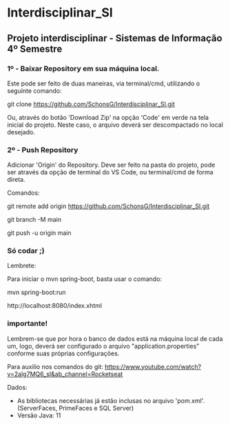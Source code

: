 # Interdisciplinar_SI


## Projeto interdisciplinar - Sistemas de Informação 4º Semestre

### 1º - Baixar Repository em sua máquina local.

Este pode ser feito de duas maneiras, via terminal/cmd, utilizando o seguinte comando:

git clone https://github.com/SchonsG/Interdisciplinar_SI.git

Ou, através do botão 'Download Zip' na opção 'Code' em verde na tela inicial do projeto. Neste caso, o arquivo deverá ser descompactado no local desejado.

### 2º - Push Repository

Adicionar 'Origin' do Repository. Deve ser feito na pasta do projeto, pode ser através da opção de terminal do VS Code, ou terminal/cmd de forma direta.

Comandos:

git remote add origin https://github.com/SchonsG/Interdisciplinar_SI.git

git branch -M main

git push -u origin main

### Só codar ;)

Lembrete:

Para iniciar o mvn spring-boot, basta usar o comando:

mvn spring-boot:run

http://localhost:8080/index.xhtml

### importante!

Lembrem-se que por hora o banco de dados está na máquina local de cada um, logo, deverá ser configurado o arquivo "application.properties" conforme suas próprias configurações.

Para auxilio nos comandos do git: https://www.youtube.com/watch?v=2alg7MQ6_sI&ab_channel=Rocketseat

Dados:

- As bibliotecas necessárias já estão inclusas no arquivo 'pom.xml'. (ServerFaces, PrimeFaces e SQL Server)
- Versão Java: 11

